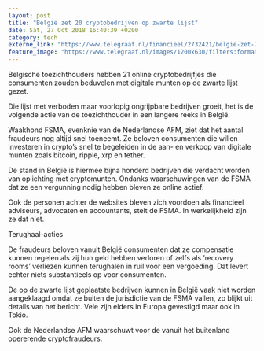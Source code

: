 ```yaml
---
layout: post
title: "België zet 20 cryptobedrijven op zwarte lijst"
date: Sat, 27 Oct 2018 16:40:39 +0200
category: tech
externe_link: "https://www.telegraaf.nl/financieel/2732421/belgie-zet-20-cryptobedrijven-op-zwarte-lijst"
feature_image: "https://www.telegraaf.nl/images/1200x630/filters:format(jpeg):quality(80)/cdn-kiosk-api.telegraaf.nl/fed87558-da04-11e8-8907-ff472cc00a1f.jpg"
---
```


<p class="intro">Belgische toezichthouders hebben 21 online cryptobedrijfjes die consumenten zouden beduvelen met digitale munten op de zwarte lijst gezet.</p> <p>Die lijst met verboden maar voorlopig ongrijpbare bedrijven groeit, het is de volgende actie van de toezichthouder in een langere reeks in België.</p><p>Waakhond FSMA, evenknie van de Nederlandse AFM, ziet dat het aantal fraudeurs nog altijd snel toeneemt. Ze beloven consumenten die willen investeren in crypto’s snel te begeleiden in de aan- en verkoop van digitale munten zoals bitcoin, ripple, xrp en tether.</p><p>De stand in België is hiermee bijna honderd bedrijven die verdacht worden van oplichting met cryptomunten. Ondanks waarschuwingen van de FSMA dat ze een vergunning nodig hebben bleven ze online actief.</p><p>Ook de personen achter de websites bleven zich voordoen als financieel adviseurs, advocaten en accountants, stelt de FSMA. In werkelijkheid zijn ze dat niet.</p><p>Terughaal-acties</p><p>De fraudeurs beloven vanuit België consumenten dat ze compensatie kunnen regelen als zij hun geld hebben verloren of zelfs als ’recovery rooms’ verliezen kunnen terughalen in ruil voor een vergoeding. Dat levert echter niets substantieels op voor consumenten.</p><p>De op de zwarte lijst geplaatste bedrijven kunnen in België vaak niet worden aangeklaagd omdat ze buiten de jurisdictie van de FSMA vallen, zo blijkt uit details van het bericht. Vele zijn elders in Europa gevestigd maar ook in Tokio.</p><p>Ook de Nederlandse AFM waarschuwt voor de vanuit het buitenland opererende cryptofraudeurs.</p>
